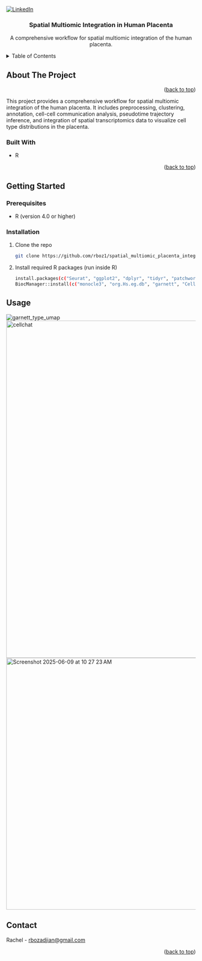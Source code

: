 <!-- PROJECT SHIELDS -->
<!--
*** I'm using markdown "reference style" links for readability.
*** Reference links are enclosed in brackets [ ] instead of parentheses ( ).
*** See the bottom of this document for the declaration of the reference variables
*** for contributors-url, forks-url, etc. This is an optional, concise syntax you may use.
*** https://www.markdownguide.org/basic-syntax/#reference-style-links
-->
[![LinkedIn][linkedin-shield]][linkedin-url]



<!-- PROJECT LOGO -->
  <h3 align="center">Spatial Multiomic Integration in Human Placenta</h3>

  <p align="center">
    A comprehensive workflow for spatial multiomic integration of the human placenta.
  </p>
</div>



<!-- TABLE OF CONTENTS -->
<details>
  <summary>Table of Contents</summary>
  <ol>
    <li>
      <a href="#about-the-project">About The Project</a>
      <ul>
        <li><a href="#built-with">Built With</a></li>
      </ul>
    </li>
    <li>
      <a href="#getting-started">Getting Started</a>
      <ul>
        <li><a href="#prerequisites">Prerequisites</a></li>
        <li><a href="#installation">Installation</a></li>
      </ul>
    </li>
    <li><a href="#contact">Contact</a></li>
  </ol>
</details>



<!-- ABOUT THE PROJECT -->
## About The Project
<p align="right">(<a href="#readme-top">back to top</a>)</p>

This project provides a comprehensive workflow for spatial multiomic integration of the human placenta. It includes preprocessing, clustering, annotation, cell-cell communication analysis, pseudotime trajectory inference, and integration of spatial transcriptomics data to visualize cell type distributions in the placenta.

### Built With

- R 

<p align="right">(<a href="#readme-top">back to top</a>)</p>

<!-- GETTING STARTED -->
## Getting Started

### Prerequisites
* R (version 4.0 or higher)

### Installation

1. Clone the repo
   ```sh
   git clone https://github.com/rboz1/spatial_multiomic_placenta_integration.git
   
2. Install required R packages (run inside R)
   ```sh
   install.packages(c("Seurat", "ggplot2", "dplyr", "tidyr", "patchwork"))
   BiocManager::install(c("monocle3", "org.Hs.eg.db", "garnett", "CellChat", "DoubletFinder"))

## Usage
![garnett_type_umap](https://github.com/user-attachments/assets/e5ea6346-3666-4a1a-b58b-dcea5a94b31e)
<img width="896" alt="cellchat" src="https://github.com/user-attachments/assets/5db7d666-bf06-46d9-9301-fe2bb661546a" />
<img width="669" alt="Screenshot 2025-06-09 at 10 27 23 AM" src="https://github.com/user-attachments/assets/de641710-21dc-4e27-a00d-ff5636c17da4" />


<!-- CONTACT -->
## Contact

Rachel - rbozadjian@gmail.com

<p align="right">(<a href="#readme-top">back to top</a>)</p>

<!-- MARKDOWN LINKS & IMAGES -->
<!-- https://www.markdownguide.org/basic-syntax/#reference-style-links -->
[linkedin-shield]: https://img.shields.io/badge/-LinkedIn-black.svg?style=for-the-badge&logo=linkedin&colorB=555
[linkedin-url]: www.linkedin.com/in/rachel-bozadjian-203999109

